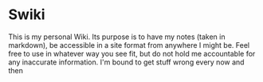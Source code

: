 # Swiki
This is my personal Wiki. Its purpose is to have my notes (taken in markdown), be accessible in a site format from anywhere I might be. 
Feel free to use in whatever way you see fit, but do not hold me accountable for any inaccurate information. I'm bound to get stuff wrong every now and then
